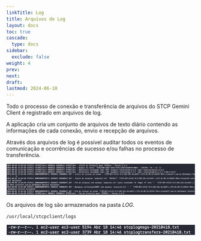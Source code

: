 ```yaml
---
linkTitle: Log
title: Arquivos de Log
layout: docs
toc: true
cascade:
  type: docs
sidebar:
  exclude: false
weight: 4
prev:
next:
draft:
lastmod: 2024-06-10
---
```

Todo o processo de conexão e transferência de arquivos do STCP Gemini Client é registrado em arquivos de log.

A aplicação cria um conjunto de arquivos de texto diário contendo as informações de cada conexão, envio e recepção de arquivos.

Através dos arquivos de log é possível auditar todos os eventos de comunicação e ocorrências de sucesso e/ou falhas no processo de transferência.

![](img/sgc-05.png)

Os arquivos de log são armazenados na pasta *LOG*.

```
/usr/local/stcpclient/logs
```

![](img/sgc-06.png)
